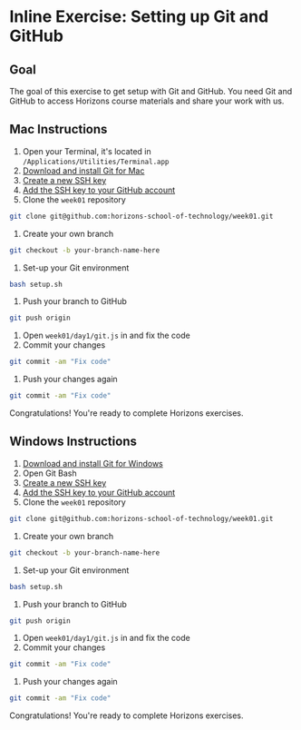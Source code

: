 # Inline Exercise: Setting up Git and GitHub

## Goal

The goal of this exercise to get setup with Git and GitHub. You need Git and
GitHub to access Horizons course materials and share your work with us.

## Mac Instructions

1. Open your Terminal, it's located in `/Applications/Utilities/Terminal.app`
1. [Download and install Git for Mac](https://git-scm.com/download/mac)
1. [Create a new SSH key](https://help.github.com/articles/generating-a-new-ssh-key-and-adding-it-to-the-ssh-agent/#platform-mac)
1. [Add the SSH key to your GitHub account](https://help.github.com/articles/adding-a-new-ssh-key-to-your-github-account/#platform-mac)
1. Clone the `week01` repository

  ```bash
  git clone git@github.com:horizons-school-of-technology/week01.git
  ```

1. Create your own branch

  ```bash
  git checkout -b your-branch-name-here
  ```

1. Set-up your Git environment

  ```bash
  bash setup.sh
  ```

1. Push your branch to GitHub

  ```bash
  git push origin
  ```

1. Open `week01/day1/git.js` in and fix the code
1. Commit your changes

  ```bash
  git commit -am "Fix code"
  ```

1. Push your changes again

  ```bash
  git commit -am "Fix code"
  ```

Congratulations! You're ready to complete Horizons exercises.

## Windows Instructions

1. [Download and install Git for Windows](https://git-for-windows.github.io/)
1. Open Git Bash
1. [Create a new SSH key](https://help.github.com/articles/generating-a-new-ssh-key-and-adding-it-to-the-ssh-agent/#platform-windows)
1. [Add the SSH key to your GitHub account](https://help.github.com/articles/adding-a-new-ssh-key-to-your-github-account/#platform-windows)
1. Clone the `week01` repository

  ```bash
  git clone git@github.com:horizons-school-of-technology/week01.git
  ```

1. Create your own branch

  ```bash
  git checkout -b your-branch-name-here
  ```

1. Set-up your Git environment

  ```bash
  bash setup.sh
  ```

1. Push your branch to GitHub

  ```bash
  git push origin
  ```

1. Open `week01/day1/git.js` in and fix the code
1. Commit your changes

  ```bash
  git commit -am "Fix code"
  ```

1. Push your changes again

  ```bash
  git commit -am "Fix code"
  ```

Congratulations! You're ready to complete Horizons exercises.
